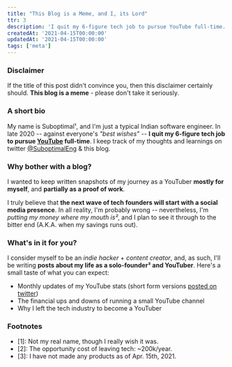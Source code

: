 ```yaml
---
title: "This Blog is a Meme, and I, its Lord"
ttr: 3
description: 'I quit my 6-figure tech job to pursue YouTube full-time.'
createdAt: '2021-04-15T00:00:00'
updatedAt: '2021-04-15T00:00:00'
tags: ['meta']
---
```

### Disclaimer
If the title of this post didn't convince you, then this disclaimer certainly should.
__This blog is a meme__ - please don't take it seriously.

### A short bio
My name is Suboptimal¹, and I'm just a typical Indian software engineer.
In late 2020 -- against everyone's *"best wishes"* -- __I quit my 6-figure tech job
to pursue [YouTube](https://youtube.com/SuboptimalEng) full-time__.
I keep track of my thoughts and learnings on twitter [@SuboptimalEng](https://twitter.com/SuboptimalEng) & this blog.

### Why bother with a blog?
I wanted to keep written snapshots of my journey as a YouTuber __mostly for myself__, and __partially as a proof of work__.

I truly believe that __the next wave of tech founders will start with a social media presence__.
In all reality, I'm probably wrong -- nevertheless, I'm *putting my money where my mouth is²*,
and I plan to see it through to the bitter end (A.K.A. when my savings runs out).

### What's in it for you?
I consider myself to be an *indie hacker* + *content creator*, and, as such,
I'll be writing __posts about my life as a solo-founder³ and YouTuber__.
Here's a small taste of what you can expect:
- Monthly updates of my YouTube stats (short form versions [posted on twitter](https://twitter.com/SuboptimalEng/status/1362817842547216384?s=20))
- The financial ups and downs of running a small YouTube channel
- Why I left the tech industry to become a YouTuber

### Footnotes
- [1]: Not my real name, though I really wish it was.
- [2]: The opportunity cost of leaving tech: ~200k/year.
- [3]: I have not made any products as of Apr. 15th, 2021.
